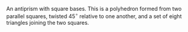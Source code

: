 An antiprism with square bases. This is a polyhedron formed from two
parallel squares, twisted $45^{\circ}$ relative to one another, and a
set of eight triangles joining the two squares.
